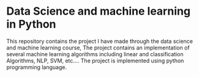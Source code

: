 # Data Science and machine learning in Python

This repository contains the project I have made through the data science and machine learning course, The project contains an implementation of several machine learning algorithms including linear and classification Algorithms, NLP, SVM, etc…. The project is implemented using python programming language.